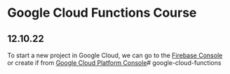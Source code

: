 # Google Cloud Functions Course
## 12.10.22
To  start a new project in Google Cloud, we can go to the [Firebase Console](http://console.firebase.google.com)
or create if from [Google Cloud Platform Console](https://console.cloud.google.com)# google-cloud-functions
